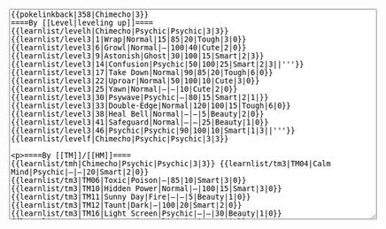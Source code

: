 </p><textarea readonly="" accesskey="," id="wpTextbox1" cols="80" rows="25" style="" class="mw-editfont-monospace" lang="en" dir="ltr" name="wpTextbox1">{{pokelinkback|358|Chimecho|3}}
====By [[Level|leveling up]]====
{{learnlist/levelh|Chimecho|Psychic|Psychic|3|3}}
{{learnlist/level3|1|Wrap|Normal|15|85|20|Tough|3|0}}
{{learnlist/level3|6|Growl|Normal|—|100|40|Cute|2|0}}
{{learnlist/level3|9|Astonish|Ghost|30|100|15|Smart|2|3}}
{{learnlist/level3|14|Confusion|Psychic|50|100|25|Smart|2|3||'''}}
{{learnlist/level3|17|Take Down|Normal|90|85|20|Tough|6|0}}
{{learnlist/level3|22|Uproar|Normal|50|100|10|Cute|3|0}}
{{learnlist/level3|25|Yawn|Normal|—|—|10|Cute|2|0}}
{{learnlist/level3|30|Psywave|Psychic|—|80|15|Smart|2|1|}}
{{learnlist/level3|33|Double-Edge|Normal|120|100|15|Tough|6|0}}
{{learnlist/level3|38|Heal Bell|Normal|—|—|5|Beauty|2|0}}
{{learnlist/level3|41|Safeguard|Normal|—|—|25|Beauty|1|0}}
{{learnlist/level3|46|Psychic|Psychic|90|100|10|Smart|1|3||'''}}
{{learnlist/levelf|Chimecho|Psychic|Psychic|3|3}}

====By [[TM]]/[[HM]]====
{{learnlist/tmh|Chimecho|Psychic|Psychic|3|3}}
{{learnlist/tm3|TM04|Calm Mind|Psychic|—|—|20|Smart|2|0}}
{{learnlist/tm3|TM06|Toxic|Poison|—|85|10|Smart|3|0}}
{{learnlist/tm3|TM10|Hidden Power|Normal|—|100|15|Smart|3|0}}
{{learnlist/tm3|TM11|Sunny Day|Fire|—|—|5|Beauty|1|0}}
{{learnlist/tm3|TM12|Taunt|Dark|—|100|20|Smart|2|0}}
{{learnlist/tm3|TM16|Light Screen|Psychic|—|—|30|Beauty|1|0}}
{{learnlist/tm3|TM17|Protect|Normal|—|—|10|Cute|1|0}}
{{learnlist/tm3|TM18|Rain Dance|Water|—|—|5|Tough|1|0}}
{{learnlist/tm3|TM20|Safeguard|Normal|—|—|25|Beauty|1|0}}
{{learnlist/tm3|TM21|Frustration|Normal|—|100|20|Cute|1|0}}
{{learnlist/tm3|TM27|Return|Normal|—|100|20|Cute|1|0}}
{{learnlist/tm3|TM29|Psychic|Psychic|90|100|10|Smart|1|3||'''}}
{{learnlist/tm3|TM30|Shadow Ball|Ghost|80|100|15|Smart|3|0}}
{{learnlist/tm3|TM32|Double Team|Normal|—|—|15|Cool|2|0}}
{{learnlist/tm3|TM33|Reflect|Psychic|—|—|20|Smart|1|0}}
{{learnlist/tm3|TM34|Shock Wave|Electric|60|—|20|Cool|2|0}}
{{learnlist/tm3|TM41|Torment|Dark|—|100|15|Tough|2|0}}
{{learnlist/tm3|TM42|Facade|Normal|70|100|20|Cute|2|0}}
{{learnlist/tm3|TM43|Secret Power|Normal|70|100|20|Smart|1|0}}
{{learnlist/tm3|TM44|Rest|Psychic|—|—|10|Cute|2|0}}
{{learnlist/tm3|TM45|Attract|Normal|—|100|15|Cute|2|0}}
{{learnlist/tm3|TM48|Skill Swap|Psychic|—|—|10|Smart|1|0}}
{{learnlist/tm3|TM49|Snatch|Dark|—|—|10|Smart|2|1}}
{{learnlist/tm3|HM05|Flash|Normal|—|70|20|Beauty|3|0}}
{{learnlist/tmf|Chimecho|Psychic|Psychic|3|3}}

====By {{pkmn|breeding}}====
{{learnlist/breedh|Chimecho|Psychic|Psychic|3|3}}
{{learnlist/breed3|{{MSP/3|088|Grimer}}{{MSP/3|089|Muk}}{{MSP/3|092|Gastly}}{{MSP/3|093|Haunter}}{{MSP/3|094|Gengar}}{{MSP/3|109|Koffing}}&lt;br>{{MSP/3|110|Weezing}}{{MSP/3|200|Misdreavus}}{{MSP/3|218|Slugma}}{{MSP/3|219|Magcargo}}{{MSP/3|316|Gulpin}}{{MSP/3|317|Swalot}}&lt;br>{{MSP/3|353|Shuppet}}{{MSP/3|354|Banette}}{{MSP/3|355|Duskull}}{{MSP/3|356|Dusclops}}|Curse|???|—|—|10|Tough|3|0}}
{{learnlist/breed3|{{MSP/3|088|Grimer}}{{MSP/3|089|Muk}}{{MSP/3|351|Castform}}{{MSP/3|353|Shuppet}}{{MSP/3|354|Banette}}{{MSP/3|355|Duskull}}&lt;br>{{MSP/3|356|Dusclops}}|Disable|Normal|—|55|20|Smart|2|0}}
{{learnlist/breed3|{{MSP/3|280|Ralts}}{{MSP/3|281|Kirlia}}{{MSP/3|282|Gardevoir}}|Dream Eater|Psychic|100|100|15|Smart|2|2||'''}}
{{learnlist/breed3|{{MSP/3|092|Gastly}}{{MSP/3|093|Haunter}}{{MSP/3|094|Gengar}}{{MSP/3|280|Ralts}}{{MSP/3|281|Kirlia}}{{MSP/3|282|Gardevoir}}|Hypnosis|Psychic|—|60|20|Smart|1|3}}
{{learnlist/breedf|Chimecho|Psychic|Psychic|3|3}}

====By [[Move Tutor|tutoring]]====
{{learnlist/tutorh|Chimecho|Psychic|Psychic|3|3}}
{{learnlist/tutor3|Defense Curl|Normal|—|—|40|Cute|2|0|||no|yes|no}}
{{learnlist/tutor3|Double-Edge|Normal|120|100|15|Tough|6|0|||yes|yes|yes}}
{{learnlist/tutor3|Dream Eater|Psychic|100|100|15|Smart|2|2||'''|yes|yes|yes}}
{{learnlist/tutor3|Endure|Normal|—|—|10|Tough|2|0|||no|yes|no}}
{{learnlist/tutor3|Icy Wind|Ice|55|95|15|Beauty|1|3|||no|yes|yes}}
{{learnlist/tutor3|Mimic|Normal|—|—|10|Cute|1|0|||yes|yes|yes}}
{{learnlist/tutor3|Nightmare|Ghost|—|—|15|Smart|1|3|||no|no|yes}}
{{learnlist/tutor3|Psych Up|Normal|—|—|10|Smart|2|0|||no|yes|no}}
{{learnlist/tutor3|Rollout|Rock|30|90|20|Tough|3|0|||no|yes|no}}
{{learnlist/tutor3|Sleep Talk|Normal|—|—|10|Cute|3|0|||no|yes|no}}
{{learnlist/tutor3|Snore|Normal|40|100|15|Cute|4|0|||no|yes|no}}
{{learnlist/tutor3|Substitute|Normal|—|—|10|Smart|2|0|||yes|yes|yes}}
{{learnlist/tutor3|Swagger|Normal|—|90|15|Cute|2|0|||no|yes|yes}}
{{learnlist/tutorf|Chimecho|Psychic|Psychic|3|3}}

[[fr:Éoko/Génération 3]]
[[it:Chimecho/Mosse apprese in terza generazione]]
[[ja:チリーン/第六世代以前のおぼえるわざ]]
[[zh:风铃铃/第三世代招式表]]
